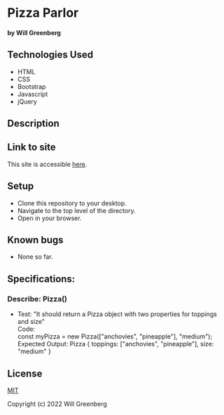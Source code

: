 # Pizza Parlor

#### by **Will Greenberg**

#### 

## Technologies Used

* HTML
* CSS
* Bootstrap
* Javascript
* jQuery

## Description


## Link to site

This site is accessible [here](/).

## Setup

* Clone this repository to your desktop.
* Navigate to the top level of the directory.
* Open  in your browser.

## Known bugs

* None so far.

## Specifications:

### Describe: Pizza()

- Test: "It should return a Pizza object with two properties for toppings and size"  
  Code:  
  const myPizza = new Pizza(["anchovies", "pineapple"], "medium");  
  Expected Output: Pizza { toppings: ["anchovies", "pineapple"], size: "medium" }  


## License

[MIT](https://opensource.org/licenses/MIT)

Copyright (c) 2022 Will Greenberg